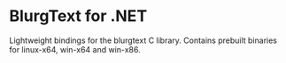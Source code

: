 # BlurgText for .NET

Lightweight bindings for the blurgtext C library. Contains prebuilt binaries for linux-x64, win-x64 and win-x86.
